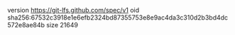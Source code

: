 version https://git-lfs.github.com/spec/v1
oid sha256:67532c3918e1e6efb2324bd87355753e8e9ac4da3c310d2b3bd4dc572e8ae84b
size 21649
